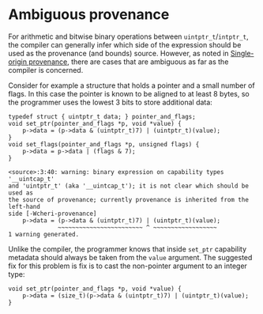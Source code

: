 # Ambiguous provenance

For arithmetic and bitwise binary operations between `uintptr_t`/`intptr_t`, the compiler can generally infer which side of the expression should be used as the provenance (and bounds) source.
However, as noted in [Single-origin provenance](../impact/single-origin-provenance.html), there are cases that are ambiguous as far as the compiler is concerned.

Consider for example a structure that holds a pointer and a small number of flags.
In this case the pointer is known to be aligned to at least 8 bytes, so the programmer uses the lowest 3 bits to store additional data:

```
typedef struct { uintptr_t data; } pointer_and_flags;
void set_ptr(pointer_and_flags *p, void *value) {
    p->data = (p->data & (uintptr_t)7) | (uintptr_t)(value);
}
void set_flags(pointer_and_flags *p, unsigned flags) {
    p->data = p->data | (flags & 7);
}
```

```
<source>:3:40: warning: binary expression on capability types '__uintcap_t'
and 'uintptr_t' (aka '__uintcap_t'); it is not clear which should be used as
the source of provenance; currently provenance is inherited from the left-hand
side [-Wcheri-provenance]
    p->data = (p->data & (uintptr_t)7) | (uintptr_t)(value);
              ~~~~~~~~~~~~~~~~~~~~~~~~ ^ ~~~~~~~~~~~~~~~~~~
1 warning generated.
```

Unlike the compiler, the programmer knows that inside ```set_ptr``` capability metadata should always be taken from the `value` argument.
The suggested fix for this problem is fix is to cast the non-pointer argument to an integer type:

```
void set_ptr(pointer_and_flags *p, void *value) {
    p->data = (size_t)(p->data & (uintptr_t)7) | (uintptr_t)(value);
}
```

<!--
\nwfnote{Not use cheri\_low\_bits\_set()?}
-->

<!--
\arnote{TODO: this section should have more examples.}
-->
